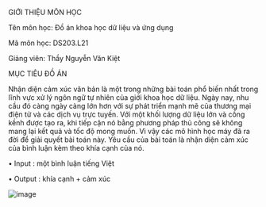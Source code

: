 GIỚI THIỆU MÔN HỌC

Tên môn học: Đồ án khoa học dữ liệu và ứng dụng

Mã môn học: DS203.L21

Giảng viên: Thầy Nguyễn Văn Kiệt

MỤC TIÊU ĐỒ ÁN

Nhận diện cảm xúc văn bản là một trong những bài toán phổ biến nhất trong lĩnh vực xử lý ngôn ngữ tự nhiên của giới khoa học dữ liệu. Ngày nay, nhu cầu đó càng ngày càng lớn hơn với sự phát triển mạnh mẽ của thương mại điện tử và các dịch vụ trực tuyến. Với một khối lượng dữ liệu lớn và cồng kềnh được tạo ra, khi tiếp cận nó bằng phương pháp thủ công sẽ không mang lại kết quả và tốc độ mong muốn. Vì vậy các mô hình học máy đã ra đời để giải quyết bài toán này. Yêu cầu của bài toán là nhận diện cảm xúc của bình luận kèm theo khía cạnh của nó.

• Input : một bình luận tiếng Việt

• Output : khía cạnh + cảm xúc

![image](https://github.com/phongacy2705/SentimentAnalysis/assets/142887546/47f94840-a9f8-4ffd-9c44-57caa1870233)
